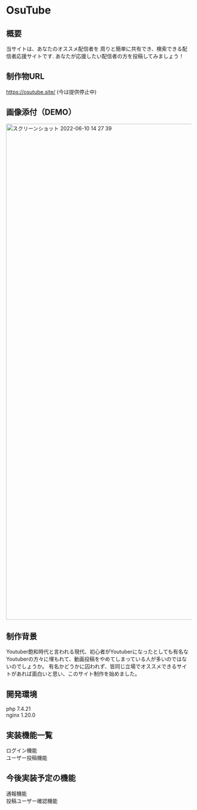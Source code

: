 # OsuTube

## 概要 
当サイトは、あなたのオススメ配信者を 周りと簡単に共有でき、検索できる配信者応援サイトです. あなたが応援したい配信者の方を投稿してみましょう！

## 制作物URL 
https://osutube.site/ (今は提供停止中)

## 画像添付（DEMO）
<img width="1345" alt="スクリーンショット 2022-06-10 14 27 39" src="https://user-images.githubusercontent.com/97378465/172996727-65d4495e-4b83-40c2-bc58-eb0c38ebc909.png">

## 制作背景 
Youtuber飽和時代と言われる現代、初心者がYoutuberになったとしても有名なYoutuberの方々に埋もれて、動画投稿をやめてしまっている人が多いのではないのでしょうか。 有名かどうかに囚われず、皆同じ立場でオススメできるサイトがあれば面白いと思い、このサイト制作を始めました。

## 開発環境 
php 7.4.21<br>
nginx 1.20.0<br>

## 実装機能一覧 
ログイン機能<br>
ユーザー投稿機能

## 今後実装予定の機能 
通報機能<br>
投稿ユーザー確認機能

